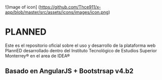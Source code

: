 ![Image of icon]
(https://github.com/Thce911/x-app/blob/master/src/assets/icons/images/icon.png) 


# PLANNED

Este es el repositorio oficial sobre el uso y desarrollo de la plataforma web PlannED desarrollado dentro del Instituto Tecnológico de Estudios Superior Monterrey® en el area de IDEA® 



## Basado en AngularJS + Bootstrsap v4.b2 
